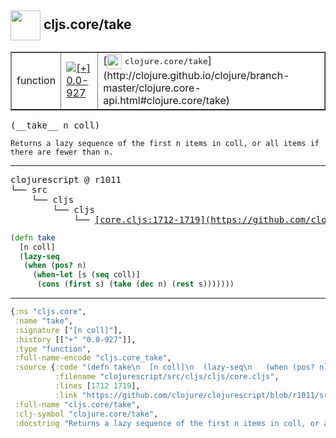 ## <img width="48px" valign="middle" src="http://i.imgur.com/Hi20huC.png"> cljs.core/take

 <table border="1">
<tr>
<td>function</td>
<td><a href="https://github.com/cljsinfo/api-refs/tree/0.0-927"><img valign="middle" alt="[+] 0.0-927" src="https://img.shields.io/badge/+-0.0--927-lightgrey.svg"></a> </td>
<td>
[<img height="24px" valign="middle" src="http://i.imgur.com/1GjPKvB.png"> <samp>clojure.core/take</samp>](http://clojure.github.io/clojure/branch-master/clojure.core-api.html#clojure.core/take)
</td>
</tr>
</table>

 <samp>
(__take__ n coll)<br>
</samp>

```
Returns a lazy sequence of the first n items in coll, or all items if
there are fewer than n.
```

---

 <pre>
clojurescript @ r1011
└── src
    └── cljs
        └── cljs
            └── <ins>[core.cljs:1712-1719](https://github.com/clojure/clojurescript/blob/r1011/src/cljs/cljs/core.cljs#L1712-L1719)</ins>
</pre>

```clj
(defn take
  [n coll]
  (lazy-seq
   (when (pos? n)
     (when-let [s (seq coll)]
      (cons (first s) (take (dec n) (rest s)))))))
```


---

```clj
{:ns "cljs.core",
 :name "take",
 :signature ["[n coll]"],
 :history [["+" "0.0-927"]],
 :type "function",
 :full-name-encode "cljs.core_take",
 :source {:code "(defn take\n  [n coll]\n  (lazy-seq\n   (when (pos? n)\n     (when-let [s (seq coll)]\n      (cons (first s) (take (dec n) (rest s)))))))",
          :filename "clojurescript/src/cljs/cljs/core.cljs",
          :lines [1712 1719],
          :link "https://github.com/clojure/clojurescript/blob/r1011/src/cljs/cljs/core.cljs#L1712-L1719"},
 :full-name "cljs.core/take",
 :clj-symbol "clojure.core/take",
 :docstring "Returns a lazy sequence of the first n items in coll, or all items if\nthere are fewer than n."}

```
